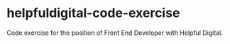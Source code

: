 # helpfuldigital-code-exercise
Code exercise for the position of Front End Developer with Helpful Digital.
